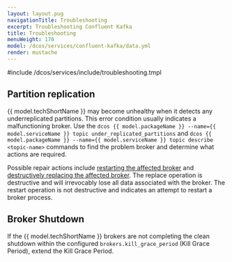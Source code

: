 ```yaml
---
layout: layout.pug
navigationTitle: Troubleshooting 
excerpt: Troubleshooting Confluent Kafka
title: Troubleshooting 
menuWeight: 170
model: /dcos/services/confluent-kafka/data.yml
render: mustache
---
```


#include /dcos/services/include/troubleshooting.tmpl

## Partition replication

{{ model.techShortName }} may become unhealthy when it detects any underreplicated partitions. This error condition usually indicates a malfunctioning broker. Use the `dcos {{ model.packageName }} --name={{ model.serviceName }} topic under_replicated_partitions` and `dcos {{ model.packageName }} --name={{ model.serviceName }} topic describe <topic-name>` commands to find the problem broker and determine what actions are required.

Possible repair actions include [restarting the affected broker](#restarting-a-node) and [destructively replacing the affected broker](#replacing-a-permanently-failed-node). The replace operation is destructive and will irrevocably lose all data associated with the broker. The restart operation is not destructive and indicates an attempt to restart a broker process.


## Broker Shutdown

If the {{ model.techShortName }} brokers are not completing the clean shutdown within the configured
`brokers.kill_grace_period` (Kill Grace Period), extend the Kill Grace Period.
